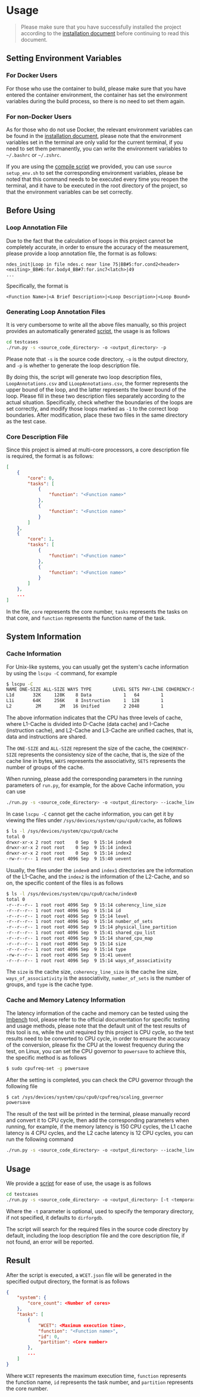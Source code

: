 # Usage

> Please make sure that you have successfully installed the project according to the [installation document](INSTALL.md) before continuing to read this document.

## Setting Environment Variables

### For Docker Users

For those who use the container to build, please make sure that you have entered the container environment, the container has set the environment variables during the build process, so there is no need to set them again.

### For non-Docker Users

As for those who do not use Docker, the relevant environment variables can be found in the [installation document](INSTALL.md), please note that the environment variables set in the terminal are only valid for the current terminal, if you need to set them permanently, you can write the environment variables to `~/.bashrc` or `~/.zshrc`.

If you are using the [compile script](../compile.sh) we provided, you can use `source setup_env.sh` to set the corresponding environment variables, please be noted that this command needs to be executed every time you reopen the terminal, and it have to be executed in the root directory of the project, so that the environment variables can be set correctly.

## Before Using

### Loop Annotation File

Due to the fact that the calculation of loops in this project cannot be completely accurate, in order to ensure the accuracy of the measurement, please provide a loop annotation file, the format is as follows:

```text
ndes_init|Loop in file ndes.c near line 75|BB#5:for.cond2<header><exiting>_BB#6:for.body4_BB#7:for.inc7<latch>|49
...
```

Specifically, the format is

```text
<Function Name>|<A Brief Description>|<Loop Description>|<Loop Bound>
```

### Generating Loop Annotation Files

It is very cumbersome to write all the above files manually, so this project provides an automatically generated [script](../testcases/run.py), the usage is as follows

```bash
cd testcases
./run.py -s <source_code_directory> -o <output_directory> -p
```

Please note that `-s` is the source code directory, `-o` is the output directory, and `-p` is whether to generate the loop description file.

By doing this, the script will generate two loop description files, `LoopAnnotations.csv` and `LLoopAnnotations.csv`, the former represents the upper bound of the loop, and the latter represents the lower bound of the loop. Please fill in these two description files separately according to the actual situation. Specifically, check whether the boundaries of the loops are set correctly, and modify those loops marked as `-1` to the correct loop boundaries. After modification, place these two files in the same directory as the test case.

### Core Description File

Since this project is aimed at multi-core processors, a core description file is required, the format is as follows:

```json
[
    {
        "core": 0,
        "tasks": [
            {
                "function": "<Function name>"
            },
            {
                "function": "<Function name>"
            }
        ]
    },
    {
        "core": 1,
        "tasks": [
            {
                "function": "<Function name>"
            },
            {
                "function": "<Function name>"
            }
        ]
    },
    ...
]
```

In the file, `core` represents the core number, `tasks` represents the tasks on that core, and `function` represents the function name of the task.

## System Information

### Cache Information

For Unix-like systems, you can usually get the system's cache information by using the `lscpu -C` command, for example

```bash
$ lscpu -C
NAME ONE-SIZE ALL-SIZE WAYS TYPE        LEVEL SETS PHY-LINE COHERENCY-SIZE
L1d       32K     128K    8 Data            1   64        1             64
L1i       64K     256K    8 Instruction     1  128        1             64
L2         2M       2M   16 Unified         2 2048        1             64
```

The above information indicates that the CPU has three levels of cache, where L1-Cache is divided into D-Cache (data cache) and I-Cache (instruction cache), and L2-Cache and L3-Cache are unified caches, that is, data and instructions are shared.

The `ONE-SIZE` and `ALL-SIZE` represent the size of the cache, the `COHERENCY-SIZE` represents the consistency size of the cache, that is, the size of the cache line in bytes, `WAYS` represents the associativity, `SETS` represents the number of groups of the cache.

When running, please add the corresponding parameters in the running parameters of `run.py`, for example, for the above Cache information, you can use

```bash
./run.py -s <source_code_directory> -o <output_directory> --icache_line_size 64 --dcache_line_size 64 --l2cache_line_size 64 --icache_assoc 8 --dcache_assoc 8 --l2cache_assoc 16 --icache_sets 128 --dcache_sets 64 --l2cache_sets 2048
```

In case `lscpu -C` cannot get the cache information, you can get it by viewing the files under `/sys/devices/system/cpu/cpu0/cache`, as follows

```bash
$ ls -l /sys/devices/system/cpu/cpu0/cache
total 0
drwxr-xr-x 2 root root    0 Sep  9 15:14 index0
drwxr-xr-x 2 root root    0 Sep  9 15:14 index1
drwxr-xr-x 2 root root    0 Sep  9 15:14 index2
-rw-r--r-- 1 root root 4096 Sep  9 15:40 uevent
```

Usually, the files under the `index0` and `index1` directories are the information of the L1-Cache, and the `index2` is the information of the L2-Cache, and so on, the specific content of the files is as follows

```bash
$ ls -l /sys/devices/system/cpu/cpu0/cache/index0
total 0
-r--r--r-- 1 root root 4096 Sep  9 15:14 coherency_line_size
-r--r--r-- 1 root root 4096 Sep  9 15:14 id
-r--r--r-- 1 root root 4096 Sep  9 15:14 level
-r--r--r-- 1 root root 4096 Sep  9 15:14 number_of_sets
-r--r--r-- 1 root root 4096 Sep  9 15:14 physical_line_partition
-r--r--r-- 1 root root 4096 Sep  9 15:41 shared_cpu_list
-r--r--r-- 1 root root 4096 Sep  9 15:14 shared_cpu_map
-r--r--r-- 1 root root 4096 Sep  9 15:14 size
-r--r--r-- 1 root root 4096 Sep  9 15:14 type
-rw-r--r-- 1 root root 4096 Sep  9 15:41 uevent
-r--r--r-- 1 root root 4096 Sep  9 15:14 ways_of_associativity
```

The `size` is the cache size, `coherency_line_size` is the cache line size, `ways_of_associativity` is the associativity, `number_of_sets` is the number of groups, and `type` is the cache type.

### Cache and Memory Latency Information

The latency information of the cache and memory can be tested using the [lmbench](https://lmbench.sourceforge.net/) tool, please refer to the official documentation for specific testing and usage methods, please note that the default unit of the test results of this tool is ns, while the unit required by this project is CPU cycle, so the test results need to be converted to CPU cycle, in order to ensure the accuracy of the conversion, please fix the CPU at the lowest frequency during the test, on Linux, you can set the CPU governor to `powersave` to achieve this, the specific method is as follows

```bash
$ sudo cpufreq-set -g powersave
```

After the setting is completed, you can check the CPU governor through the following file

```bash
$ cat /sys/devices/system/cpu/cpu0/cpufreq/scaling_governor
powersave
```

The result of the test will be printed in the terminal, please manually record and convert it to CPU cycle, then add the corresponding parameters when running, for example, if the memory latency is 150 CPU cycles, the L1 cache latency is 4 CPU cycles, and the L2 cache latency is 12 CPU cycles, you can run the following command

```bash
./run.py -s <source_code_directory> -o <output_directory> --icache_line_size 64 --dcache_line_size 64 --l2cache_line_size 64 --icache_assoc 8 --dcache_assoc 8 --l2cache_assoc 16 --icache_sets 128 --dcache_sets 64 --l2cache_sets 2048 --l1_latency 4 --l2_latency 12 --mem_latency 150
```


## Usage

We provide a [script](../testcases/run.py) for ease of use, the usage is as follows

```bash
cd testcases
./run.py -s <source_code_directory> -o <output_directory> [-t <temporary_directory>]
```

Where the `-t` parameter is optional, used to specify the temporary directory, if not specified, it defaults to `dirforgdb`.

The script will search for the required files in the source code directory by default, including the loop description file and the core description file, if not found, an error will be reported.

## Result

After the script is executed, a `WCET.json` file will be generated in the specified output directory, the format is as follows

```json
{
    "system": {
        "core_count": <Number of cores>
    },
    "tasks": [
        {
            "WCET": <Maximum execution time>,
            "function": "<Function name>",
            "id": 0,
            "partition": <Core number>
        },
        ...
    ]
}
```

Where `WCET` represents the maximum execution time, `function` represents the function name, `id` represents the task number, and `partition` represents the core number.
